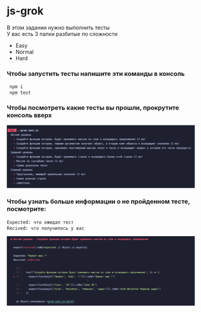 # js-grok

В этом задании нужно выполнить тесты <br>
У вас есть 3 папки разбитые по сложности <br>
- Easy
- Normal
- Hard

### Чтобы запустить тесты напишите эти команды в консоль
```
 npm i 
 npm test
```
### Чтобы посмотреть какие тесты вы прошли, прокрутите консоль вверх

![All Tests](./assets/allTests.png)

### Чтобы узнать больше информации о не пройденном тесте, посмотрите:

```
Expected: что ожидал тест
Recived: что получилось у вас
```

![Info Test](./assets/infoTest.png)
